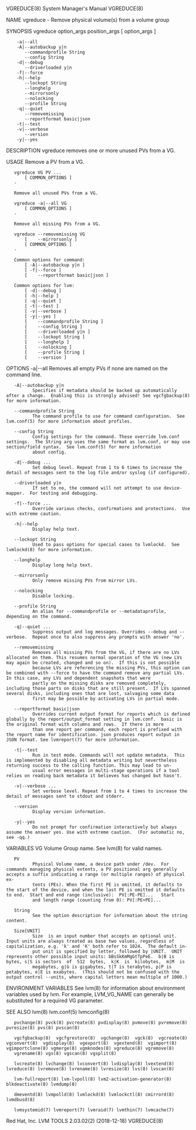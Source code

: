 VGREDUCE(8)                                                                                System Manager's Manual                                                                                VGREDUCE(8)

NAME
       vgreduce - Remove physical volume(s) from a volume group

SYNOPSIS
       vgreduce option_args position_args
           [ option_args ]

        -a|--all
        -A|--autobackup y|n
           --commandprofile String
           --config String
        -d|--debug
           --driverloaded y|n
        -f|--force
        -h|--help
           --lockopt String
           --longhelp
           --mirrorsonly
           --nolocking
           --profile String
        -q|--quiet
           --removemissing
           --reportformat basic|json
        -t|--test
        -v|--verbose
           --version
        -y|--yes

DESCRIPTION
       vgreduce removes one or more unused PVs from a VG.

USAGE
       Remove a PV from a VG.

       vgreduce VG PV ...
           [ COMMON_OPTIONS ]
       -

       Remove all unused PVs from a VG.

       vgreduce -a|--all VG
           [ COMMON_OPTIONS ]
       -

       Remove all missing PVs from a VG.

       vgreduce --removemissing VG
           [    --mirrorsonly ]
           [ COMMON_OPTIONS ]
       -

       Common options for command:
           [ -A|--autobackup y|n ]
           [ -f|--force ]
           [    --reportformat basic|json ]

       Common options for lvm:
           [ -d|--debug ]
           [ -h|--help ]
           [ -q|--quiet ]
           [ -t|--test ]
           [ -v|--verbose ]
           [ -y|--yes ]
           [    --commandprofile String ]
           [    --config String ]
           [    --driverloaded y|n ]
           [    --lockopt String ]
           [    --longhelp ]
           [    --nolocking ]
           [    --profile String ]
           [    --version ]

OPTIONS
       -a|--all
              Removes all empty PVs if none are named on the command line.

       -A|--autobackup y|n
              Specifies if metadata should be backed up automatically after a change.  Enabling this is strongly advised! See vgcfgbackup(8) for more information.

       --commandprofile String
              The command profile to use for command configuration.  See lvm.conf(5) for more information about profiles.

       --config String
              Config settings for the command. These override lvm.conf settings.  The String arg uses the same format as lvm.conf, or may use section/field syntax.  See lvm.conf(5) for more information
              about config.

       -d|--debug ...
              Set debug level. Repeat from 1 to 6 times to increase the detail of messages sent to the log file and/or syslog (if configured).

       --driverloaded y|n
              If set to no, the command will not attempt to use device-mapper.  For testing and debugging.

       -f|--force ...
              Override various checks, confirmations and protections.  Use with extreme caution.

       -h|--help
              Display help text.

       --lockopt String
              Used to pass options for special cases to lvmlockd.  See lvmlockd(8) for more information.

       --longhelp
              Display long help text.

       --mirrorsonly
              Only remove missing PVs from mirror LVs.

       --nolocking
              Disable locking.

       --profile String
              An alias for --commandprofile or --metadataprofile, depending on the command.

       -q|--quiet ...
              Suppress output and log messages. Overrides --debug and --verbose.  Repeat once to also suppress any prompts with answer 'no'.

       --removemissing
              Removes all missing PVs from the VG, if there are no LVs allocated on them. This resumes normal operation of the VG (new LVs may again be created, changed and so on).  If this is not possible
              because LVs are referencing the missing PVs, this option can be combined with --force to have the command remove any partial LVs. In this case, any LVs and dependent snapshots that were
              partly on the missing disks are removed completely, including those parts on disks that are still present.  If LVs spanned several disks, including ones that are lost, salvaging some data
              first may be possible by activating LVs in partial mode.

       --reportformat basic|json
              Overrides current output format for reports which is defined globally by the report/output_format setting in lvm.conf.  basic is the original format with columns and rows.  If there is more
              than one report per command, each report is prefixed with the report name for identification. json produces report output in JSON format. See lvmreport(7) for more information.

       -t|--test
              Run in test mode. Commands will not update metadata.  This is implemented by disabling all metadata writing but nevertheless returning success to the calling function. This may lead to un‐
              usual error messages in multi-stage operations if a tool relies on reading back metadata it believes has changed but hasn't.

       -v|--verbose ...
              Set verbose level. Repeat from 1 to 4 times to increase the detail of messages sent to stdout and stderr.

       --version
              Display version information.

       -y|--yes
              Do not prompt for confirmation interactively but always assume the answer yes. Use with extreme caution.  (For automatic no, see -qq.)

VARIABLES
       VG
              Volume Group name.  See lvm(8) for valid names.

       PV
              Physical Volume name, a device path under /dev.  For commands managing physical extents, a PV positional arg generally accepts a suffix indicating a range (or multiple ranges) of physical ex‐
              tents (PEs). When the first PE is omitted, it defaults to the start of the device, and when the last PE is omitted it defaults to end.  Start and end range (inclusive):  PV[:PE-PE]...   Start
              and length range (counting from 0): PV[:PE+PE]...

       String
              See the option description for information about the string content.

       Size[UNIT]
              Size  is an input number that accepts an optional unit.  Input units are always treated as base two values, regardless of capitalization, e.g. 'k' and 'K' both refer to 1024.  The default in‐
              put unit is specified by letter, followed by |UNIT.  UNIT represents other possible input units: bBsSkKmMgGtTpPeE.  b|B is bytes, s|S is sectors  of  512  bytes,  k|K  is  kilobytes,  m|M  is
              megabytes, g|G is gigabytes, t|T is terabytes, p|P is petabytes, e|E is exabytes.  (This should not be confused with the output control --units, where capital letters mean multiple of 1000.)

ENVIRONMENT VARIABLES
       See lvm(8) for information about environment variables used by lvm.  For example, LVM_VG_NAME can generally be substituted for a required VG parameter.

SEE ALSO
       lvm(8) lvm.conf(5) lvmconfig(8)

       pvchange(8) pvck(8) pvcreate(8) pvdisplay(8) pvmove(8) pvremove(8) pvresize(8) pvs(8) pvscan(8)

       vgcfgbackup(8)  vgcfgrestore(8)  vgchange(8)  vgck(8)  vgcreate(8)  vgconvert(8)  vgdisplay(8)  vgexport(8)  vgextend(8)  vgimport(8) vgimportclone(8) vgmerge(8) vgmknodes(8) vgreduce(8) vgremove(8)
       vgrename(8) vgs(8) vgscan(8) vgsplit(8)

       lvcreate(8) lvchange(8) lvconvert(8) lvdisplay(8) lvextend(8) lvreduce(8) lvremove(8) lvrename(8) lvresize(8) lvs(8) lvscan(8)

       lvm-fullreport(8) lvm-lvpoll(8) lvm2-activation-generator(8) blkdeactivate(8) lvmdump(8)

       dmeventd(8) lvmpolld(8) lvmlockd(8) lvmlockctl(8) cmirrord(8) lvmdbusd(8)

       lvmsystemid(7) lvmreport(7) lvmraid(7) lvmthin(7) lvmcache(7)

Red Hat, Inc.                                                                         LVM TOOLS 2.03.02(2) (2018-12-18)                                                                           VGREDUCE(8)
